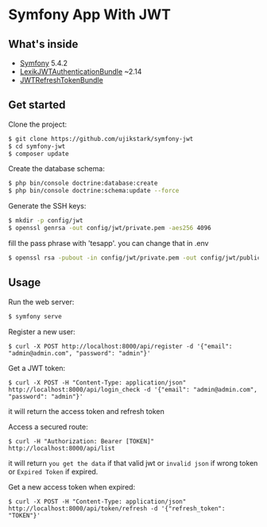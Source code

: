 Symfony App With JWT
=====================================

What's inside
--------------

- [Symfony](https://github.com/symfony/symfony) 5.4.2 
- [LexikJWTAuthenticationBundle](https://github.com/lexik/LexikJWTAuthenticationBundle) ~2.14
- [JWTRefreshTokenBundle](https://github.com/markitosgv/JWTRefreshTokenBundle)

Get started
------------

Clone the project:
```sh
$ git clone https://github.com/ujikstark/symfony-jwt
$ cd symfony-jwt
$ composer update
```

Create the database schema:
```sh
$ php bin/console doctrine:database:create
$ php bin/console doctrine:schema:update --force
```

Generate the SSH keys:
```sh
$ mkdir -p config/jwt
$ openssl genrsa -out config/jwt/private.pem -aes256 4096
```
fill the pass phrase with 'tesapp'. you can change that in .env
```sh
$ openssl rsa -pubout -in config/jwt/private.pem -out config/jwt/public.pem
```
Usage
------

Run the web server:
```sh
$ symfony serve
```

Register a new user:
```
$ curl -X POST http://localhost:8000/api/register -d '{"email": "admin@admin.com", "password": "admin"}'
```

Get a JWT token:
```
$ curl -X POST -H "Content-Type: application/json" http://localhost:8000/api/login_check -d '{"email": "admin@admin.com", "password": "admin"}'  
```
it will return the access token and refresh token

Access a secured route:
```
$ curl -H "Authorization: Bearer [TOKEN]" http://localhost:8000/api/list
```
it will return `you get the data` if that valid jwt or `invalid json` if wrong token or `Expired Token` if expired.

Get a new access token when expired:
```
$ curl -X POST -H "Content-Type: application/json" http://localhost:8000/api/token/refresh -d '{"refresh_token": "TOKEN"}'
```

